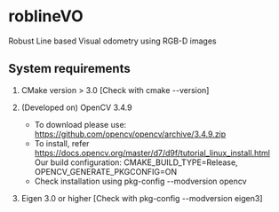 # roblineVO
Robust Line based Visual odometry using RGB-D images

## System requirements
1. CMake version > 3.0 [Check with cmake --version]

2. (Developed on) OpenCV 3.4.9
    + To download please use: https://github.com/opencv/opencv/archive/3.4.9.zip   
    + To install, refer https://docs.opencv.org/master/d7/d9f/tutorial_linux_install.html   
        Our build configuration: CMAKE_BUILD_TYPE=Release, OPENCV_GENERATE_PKGCONFIG=ON  
    + Check installation using pkg-config --modversion opencv  

3. Eigen 3.0 or higher [Check with pkg-config --modversion eigen3]
